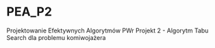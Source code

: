 # PEA_P2

Projektowanie Efektywnych Algorytmów PWr
Projekt 2 - Algorytm Tabu Search dla problemu komiwojażera 

